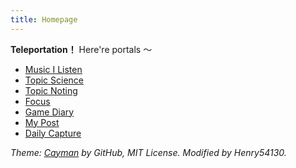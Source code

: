 ```yaml
---
title: Homepage
---
```

**Teleportation！** Here're portals ～
- [Music I Listen](Content/Music_I_Listen.md)
- [Topic Science](Content/Topic_science.md)
- [Topic Noting](Content/主題_筆記力/Topic_Noting.md)
- [Focus](Content/Focus.md)
- [Game Diary](Content/Game/Game_Diary.md)
- [My Post](Content/My_Post.md)
- [Daily Capture](Content/Daily_Capture/Daily_Capture.md)

<footer>
  <p>
    <em>
    Theme: <a href="https://github.com/pages-themes/cayman">Cayman</a> by GitHub, MIT License. Modified by Henry54130.
    </em>
  </p>
</footer>
